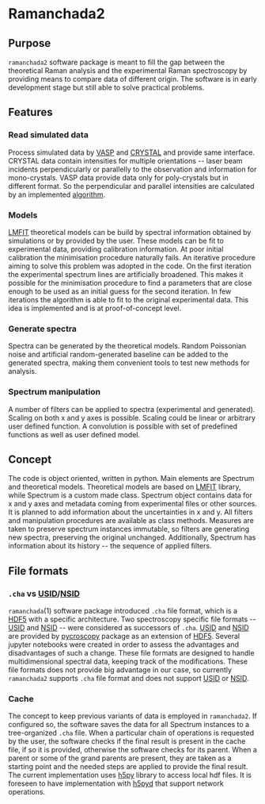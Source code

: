 # Ramanchada2

## Purpose
`ramanchada2` software package is meant to fill the gap between the theoretical Raman analysis and the experimental Raman spectroscopy by providing means to compare data of different origin. The software is in early development stage but still able to solve practical problems.

## Features


### Read simulated data
Process simulated data by [VASP] and [CRYSTAL] and provide same interface. CRYSTAL data contain intensities for multiple orientations -- laser beam incidents perpendicularly or parallelly to the observation and information for mono-crystals. VASP data provide data only for poly-crystals but in different format. So the perpendicular and parallel intensities are calculated by an implemented [algorithm](https://doi.org/10.1103/PhysRevB.54.7830).

### Models
[LMFIT] theoretical models can be build by spectral information obtained by simulations or by provided by the user. These models can be fit to experimental data, providing calibration information. At poor initial calibration the minimisation procedure naturally fails. An iterative procedure aiming to solve this problem was adopted in the code. On the first iteration the experimental spectrum lines are artificially broadened. This makes it possible for the minimisation procedure to find a parameters that are close enough to be used as an initial guess for the second iteration. In few iterations the algorithm is able to fit to the original experimental data. This idea is implemented and is at proof-of-concept level.

### Generate spectra
Spectra can be generated by the theoretical models. Random Poissonian noise and artificial random-generated baseline can be added to the generated spectra, making them convenient tools to test new methods for analysis.

### Spectrum manipulation
A number of filters can be applied to spectra (experimental and generated). Scaling on both x and y axes is possible. Scaling could be linear or arbitrary user defined function. A convolution is possible with set of predefined functions as well as user defined model.

## Concept
The code is object oriented, written in python. Main elements are Spectrum and theoretical models. Theoretical models are based on [LMFIT] library, while Spectrum is a custom made class. Spectrum object contains data for x and y axes and metadata coming from experimental files or other sources. It is planned to add information about the uncertainties in x and y. All filters and manipulation procedures are available as class methods. Measures are taken to preserve spectrum instances immutable, so filters are generating new spectra, preserving the original unchanged. Additionally, Spectrum has information about its history -- the sequence of applied filters.

## File formats
### `.cha` vs [USID]/[NSID]
`ramanchada`(1) software package introduced `.cha` file format, which is a [HDF5] with a specific architecture. Two spectroscopy specific file formats -- [USID] and [NSID] -- were considered as successors of `.cha`.
[USID] and [NSID] are provided by [pycroscopy] package as an extension of [HDF5]. Several jupyter notebooks were created in order to assess the advantages and disadvantages of such a change. These file formats are designed to handle multidimensional spectral data, keeping track of the modifications. These file formats does not provide big advantage in our case, so currently `ramanchada2` supports `.cha` file format and does not support [USID] or [NSID].

### Cache
The concept to keep previous variants of data is employed in `ramanchada2`. If configured so, the software saves the data for all Spectrum instances to a tree-organized `.cha` file. When a particular chain of operations is requested by the user, the software checks if the final result is present in the cache file, if so it is provided, otherwise the software checks for its parent. When a parent or some of the grand parents are present, they are taken as a starting point and the needed steps are applied to provide the final result.
The current implementation uses [h5py] library to access local hdf files. It is foreseen to have implementation with [h5pyd] that support network operations.


[VASP]: https://www.vasp.at/
[CRYSTAL]: https://www.crystal.unito.it/index.php
[LMFIT]: https://lmfit.github.io/lmfit-py/index.html
[HDF5]: https://hdfgroup.org/
[h5py]: https://h5py.org/
[h5pyd]: https://github.com/HDFGroup/h5pyd
[pycroscopy]: https://pycroscopy.github.io/pycroscopy/
[USID]: https://pycroscopy.github.io/USID
[NSID]: https://pycroscopy.github.io/pyNSID
